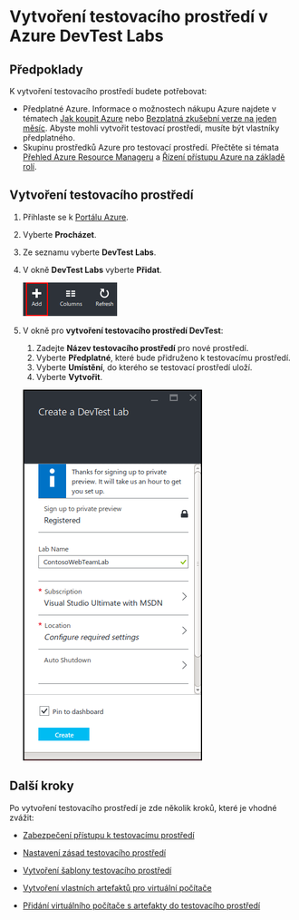 <properties
    pageTitle="Vytvoření testovacího prostředí v DevTest Labs | Microsoft Azure"
    description="Vytvoření nového testovacího prostředí v DevTest Labs pro virtuální počítače"
    services="devtest-lab,virtual-machines"
    documentationCenter="na"
    authors="tomarcher"
    manager="douge"
    editor=""/>

<tags
    ms.service="devtest-lab"
    ms.workload="na"
    ms.tgt_pltfrm="na"
    ms.devlang="na"
    ms.topic="get-started-article"
    ms.date="06/01/2016"
    ms.author="tarcher"/>

# Vytvoření testovacího prostředí v Azure DevTest Labs

## Předpoklady

K vytvoření testovacího prostředí budete potřebovat:

- Předplatné Azure. Informace o možnostech nákupu Azure najdete v tématech [Jak koupit Azure](https://azure.microsoft.com/pricing/purchase-options/) nebo [Bezplatná zkušební verze na jeden měsíc](https://azure.microsoft.com/pricing/free-trial/). Abyste mohli vytvořit testovací prostředí, musíte být vlastníky předplatného.
- Skupinu prostředků Azure pro testovací prostředí. Přečtěte si témata [Přehled Azure Resource Manageru](../resource-group-overview.md) a [Řízení přístupu Azure na základě rolí](../active-directory/role-based-access-control-configure.md).

## Vytvoření testovacího prostředí

1. Přihlaste se k [Portálu Azure](http://go.microsoft.com/fwlink/p/?LinkID=525040).

1. Vyberte **Procházet**.

1. Ze seznamu vyberte **DevTest Labs**.

1. V okně **DevTest Labs** vyberte **Přidat**.

    ![Přidání testovacího prostředí](./media/devtest-lab-create-lab/add-lab-button.png)

1. V okně pro **vytvoření testovacího prostředí DevTest**:

    1. Zadejte **Název testovacího prostředí** pro nové prostředí.
    1. Vyberte **Předplatné**, které bude přidruženo k testovacímu prostředí.
    1. Vyberte **Umístění**, do kterého se testovací prostředí uloží.
    1. Vyberte **Vytvořit**.

    ![Okno pro vytvoření testovacího prostředí](./media/devtest-lab-create-lab/create-devtestlab-blade.png)

## Další kroky

Po vytvoření testovacího prostředí je zde několik kroků, které je vhodné zvážit:

- [Zabezpečení přístupu k testovacímu prostředí](devtest-lab-add-devtest-user.md)

- [Nastavení zásad testovacího prostředí](devtest-lab-set-lab-policy.md)

- [Vytvoření šablony testovacího prostředí](devtest-lab-create-template.md)

- [Vytvoření vlastních artefaktů pro virtuální počítače](devtest-lab-artifact-author.md)

- [Přidání virtuálního počítače s artefakty do testovacího prostředí](devtest-lab-add-vm-with-artifacts.md)


<!--HONumber=Jun16_HO2-->


